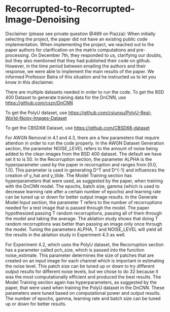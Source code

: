 # Recorrupted-to-Recorrupted-Image-Denoising

Disclaimer (please see private question @489 on Piazza):
When initially selecting the project, the paper did not have an existing public code implementation. When implementing the project, we reached out to the paper authors for clarification on the matrix computations and pre-processing. On December 7th, they responded to us, clarifying our doubts, but they also mentioned that they had published their code on github. However, in the time period between emailing the authors and their response, we were able to implement the main results of the paper. We informed Professor Batra of this situation and he instructed us to let you know in this disclaimer.

There are multiple datasets needed in order to run the code.
To get the BSD 400 Dataset to generate training data for the DnCNN, use https://github.com/cszn/DnCNN

To get the PolyU dataset, use https://github.com/csjunxu/PolyU-Real-World-Noisy-Images-Dataset

To get the CBSD68 Dataset, use https://github.com/CBSD68-dataset

For AWGN Removal in 4.1 and 4.3, there are a few parameters that require attention in order to run the code properly. In the AWGN Dataset Generation section, the parameter NOISE_LEVEL refers to the amount of noise being added to the clean images from the BSD 400 dataset. The default we have set it to is 50.
In the Recorruption section, the parameter ALPHA is the hyperparameter used by the paper in recorruption and ranges from [0.0, 1.0]. This parameter is used in generating D^T and D^{-1} and influences the creation of y_hat and y_tilde. The Model Training section has hyperparameters that were used, as suggested by the paper, when training with the DnCNN model.
The epochs, batch size, gamma (which is used to decrease learning rate after a certain number of epochs) and learning rate can be tuned up or down for better output image results. In the Generate Model Input section, the parameter T refers to the number of recorruptions needed for a test image that is passed through the model. The paper hypothesized passing T random recorruptions, passing all of them through the model and taking the average.
The ablation study shows that doing T random recorruptions was better than passing an image only once through the model. Tuning the parameters ALPHA, T and NOISE_LEVEL will yield all the results in the ablation study in Experiment 4.3 as well.


For Experiment 4.2, which uses the PolyU dataset, the Recorruption section has a parameter called pch_size, which is passed into the function noise_estimate. This parameter determines the size of patches that are created on an input image for each channel which is important in estimating the noise level. This patch size can be tuned up or down to try different output results for different noise levels, but we chose to do 32 because it was the most computationally efficient and produced the best results. The Model Training section again has hyperparameters, as suggested by the paper, that were used when training the PolyU dataset in the DnCNN.
These parameters were tuned based on computational power and output results. The number of epochs, gamma, learning rate and batch size can be tuned up or down for better results.

